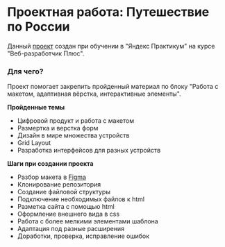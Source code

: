 # Проектная работа: Путешествие по России

Данный [проект](https://azarovdv.github.io/yet-another-project/) создан при обучении в "Яндекс Практикум" на курсе "Веб-разработчик Плюс".

### Для чего?
Проект помогает закрепить пройденный материал по блоку "Работа с макетом, адаптивная вёрстка, интерактивные элементы".

**Пройденные темы**

* Цифровой продукт и работа с макетом
* Размертка и верстка форм
* Дизайн в мире множества устройств
* Grid Layout
* Разработка интерфейсов для разных устройств

**Шаги при создании проекта**

* Разбор макета в [Figma](https://www.figma.com/file/5S2WSbEFL6awjVWJ0NWL8Q/Sprint-3_-Russia-_-desktop-mobile?node-id=28503%3A0)
* Клонирование репозитория
* Создание файловой структуры
* Подключение необходимых файлов к html
* Разметка сайта с помощью html
* Оформление внешнего вида в css
* Работа с более мелкими элементами шаблона
* Адаптация под разные расширения
* Доработки, проверка, исправление ошибок
